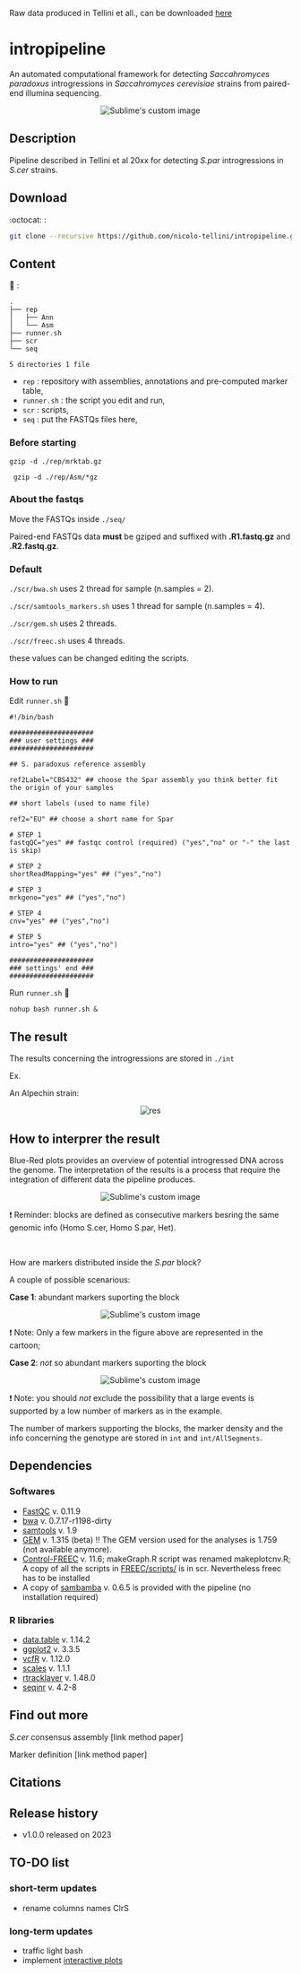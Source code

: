 Raw data produced in Tellini et all., can be downloaded [here](http://134.59.51.17:5000/sharing/keXp2tuto)

# intropipeline

An automated computational framework for detecting *Saccahromyces paradoxus* introgressions in *Saccahromyces cerevisiae* strains from paired-end illumina sequencing.

<p align="center">
  <img src="https://github.com/nicolo-tellini/introspect/blob/loaded/img/logo2.png" alt="Sublime's custom image"/>
</p>

## Description

Pipeline described in Tellini et al 20xx for detecting *S.par* introgressions in *S.cer*  strains.

## Download
 
:octocat: :
  
```sh
git clone --recursive https://github.com/nicolo-tellini/intropipeline.git
```

## Content

:open_file_folder: :

```{bash}
.
├── rep
│   ├── Ann
│   └── Asm
├── runner.sh
├── scr
└── seq

5 directories 1 file
```

- ```rep``` : repository with assemblies, annotations and pre-computed marker table,</br>
- ```runner.sh``` : the script you edit and run,</br>
- ```scr``` : scripts,</br>
- ```seq``` : put the FASTQs files here,</br>

### Before starting 

``` gzip -d ./rep/mrktab.gz ```

``` gzip -d ./rep/Asm/*gz```

### About the fastqs 

Move the FASTQs inside ```./seq/```

Paired-end FASTQs data **must** be gziped and suffixed with **.R1.fastq.gz** and **.R2.fastq.gz**.

### Default 

```./scr/bwa.sh``` uses 2 thread for sample (n.samples = 2).

```./scr/samtools_markers.sh``` uses 1 thread for sample (n.samples = 4).

```./scr/gem.sh``` uses 2 threads.

```./scr/freec.sh``` uses 4 threads.

these values can be changed editing the scripts.

### How to run

Edit ```runner.sh``` :page_with_curl: 

```{bash}
#!/bin/bash

#####################
### user settings ###
#####################

## S. paradoxus reference assembly

ref2Label="CBS432" ## choose the Spar assembly you think better fit the origin of your samples

## short labels (used to name file)

ref2="EU" ## choose a short name for Spar

# STEP 1
fastqQC="yes" ## fastqc control (required) ("yes","no" or "-" the last is skip)

# STEP 2
shortReadMapping="yes" ## ("yes","no")

# STEP 3
mrkgeno="yes" ## ("yes","no")

# STEP 4
cnv="yes" ## ("yes","no")

# STEP 5
intro="yes" ## ("yes","no")

#####################
### settings' end ###
#####################
```

Run ```runner.sh``` :runner: 

```{bash}
nohup bash runner.sh &
```
## The result

The results concerning the introgressions are stored in ```./int```

Ex. 

An Alpechin strain:

<p align="center">
  <img src="https://github.com/nicolo-tellini/introspect/blob/loaded/img/example-result.png" alt="res"/>
</p>


## How to interprer the result

Blue-Red plots provides an overview of potential introgressed DNA across the genome.
The interpretation of the results is a process that require the integration of different data the pipeline produces.

<p align="center">
  <img src="https://github.com/nicolo-tellini/introspect/blob/loaded/img/res1.png" alt="Sublime's custom image"/>
</p>

:exclamation: Reminder: blocks are defined as consecutive markers besring the same genomic info (Homo S.cer, Homo S.par, Het).

<br />

How are markers distributed inside the *S.par* block?

A couple of possible scenarious: 

**Case 1**: abundant markers suporting the block
<p align="center">
  <img src="https://github.com/nicolo-tellini/introspect/blob/loaded/img/res2.png" alt="Sublime's custom image"/>
</p>

:exclamation: Note: Only a few markers in the figure above are represented in the cartoon; 


**Case 2**: *not* so abundant markers suporting the block
<p align="center">
  <img src="https://github.com/nicolo-tellini/introspect/blob/loaded/img/res3.png" alt="Sublime's custom image"/>
</p>

:exclamation: Note: you should *not* exclude the possibility that a large events is supported by a low number of markers as in the example. 

The number of markers supporting the blocks, the marker density and the info concerning the genotype are stored in ```int``` and ```int/AllSegments```. 

## Dependencies

### Softwares

* [FastQC](https://github.com/s-andrews/FastQC/releases/tag/v0.11.9) v. 0.11.9
* [bwa](https://github.com/lh3/bwa/releases/tag/v0.7.17) v. 0.7.17-r1198-dirty
* [samtools](https://github.com/samtools/samtools/releases/tag/1.9) v. 1.9
* [GEM](https://sourceforge.net/projects/gemlibrary/files/gem-library/Binary%20pre-release%203/) v. 1.315 (beta)
!! The GEM version used for the analyses is 1.759 (not available anymore). 
* [Control-FREEC](https://github.com/BoevaLab/FREEC/releases/tag/v11.6) v. 11.6; makeGraph.R script was renamed makeplotcnv.R; A copy of all the scripts in [FREEC/scripts/](https://github.com/BoevaLab/FREEC) is in scr. Nevertheless freec has to be installed
* A copy of [sambamba](https://github.com/biod/sambamba/releases/tag/v0.6.5) v. 0.6.5 is provided with the pipeline (no installation required)

### R libraries

* [data.table](https://rdocumentation.org/packages/data.table/versions/1.14.2) v. 1.14.2
* [ggplot2](https://github.com/tidyverse/ggplot2/releases/tag/v3.3.5) v. 3.3.5
* [vcfR](https://github.com/knausb/vcfR/releases/tag/v1.12.0) v. 1.12.0
* [scales](https://cran.r-project.org/src/contrib/Archive/scales/) v. 1.1.1
* [rtracklayer](http://www.bioconductor.org/packages/3.11/bioc/html/rtracklayer.html) v. 1.48.0
* [seqinr](https://cran.r-project.org/src/contrib/Archive/seqinr/) v. 4.2-8

## Find out more

*S.cer* consensus assembly [link method paper]

Marker definition [link method paper]
 
## Citations

## Release history

* v1.0.0 released on 2023

## TO-DO list

### short-term updates
- rename columns names ClrS

### long-term updates
- traffic light bash
- implement [interactive plots](https://nbviewer.org/github/nicolo-tellini/introspect/blob/loaded/introgression-interactive.html)
